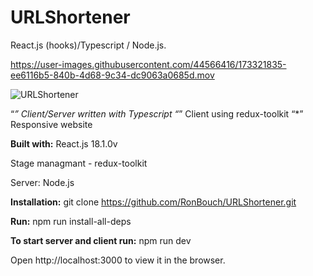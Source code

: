 # URLShortener
React.js (hooks)/Typescript / Node.js.


https://user-images.githubusercontent.com/44566416/173321835-ee6116b5-840b-4d68-9c34-dc9063a0685d.mov

![URLShortener](https://user-images.githubusercontent.com/44566416/173323427-b61909f4-a320-4b9d-8f17-ce407aa5e33f.gif)

“*” Client/Server written with Typescript
“*” Client using redux-toolkit
“*” Responsive website

__Built with:__
React.js 18.1.0v

Stage managmant - redux-toolkit

Server: Node.js

**Installation:**
git clone https://github.com/RonBouch/URLShortener.git

**Run:**
npm run install-all-deps     

**To start server and client run:**
npm run dev

Open http://localhost:3000 to view it in the browser.
